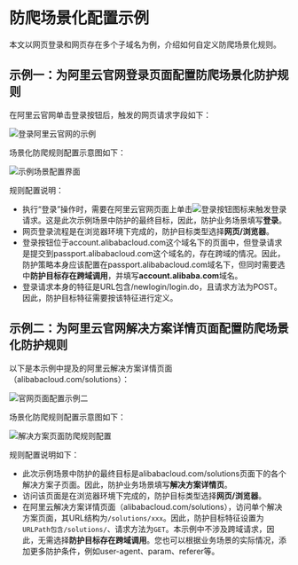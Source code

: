 # 防爬场景化配置示例

本文以网页登录和网页存在多个子域名为例，介绍如何自定义防爬场景化规则。

## 示例一：为阿里云官网登录页面配置防爬场景化防护规则

在阿里云官网单击登录按钮后，触发的网页请求字段如下：

![登录阿里云官网的示例](https://static-aliyun-doc.oss-accelerate.aliyuncs.com/assets/img/zh-CN/7617664161/p244891.png)

场景化防爬规则配置示意图如下：

![示例场景配置界面](https://static-aliyun-doc.oss-accelerate.aliyuncs.com/assets/img/zh-CN/7617664161/p244896.png)

规则配置说明：

-   执行“登录”操作时，需要在阿里云官网页面上单击![登录按钮](https://static-aliyun-doc.oss-accelerate.aliyuncs.com/assets/img/zh-CN/7617664161/p244905.png)图标来触发登录请求。这是此次示例场景中防护的最终目标，因此，防护业务场景填写**登录**。
-   网页登录流程是在浏览器环境下完成的，防护目标类型选择**网页/浏览器**。
-   登录按钮位于account.alibabacloud.com这个域名下的页面中，但登录请求是提交到passport.alibabacloud.com这个域名的，存在跨域的情况。因此，防护策略本身应该配置在passport.alibabacloud.com域名下，但同时需要选中**防护目标存在跨域调用**，并填写**account.alibaba.com**域名。
-   登录请求本身的特征是URL包含/newlogin/login.do，且请求方法为POST。因此，防护目标特征需要按该特征进行定义。

## 示例二：为阿里云官网解决方案详情页面配置防爬场景化防护规则

以下是本示例中提及的阿里云解决方案详情页面（alibabacloud.com/solutions）：

![官网页面配置示例二](https://static-aliyun-doc.oss-accelerate.aliyuncs.com/assets/img/zh-CN/9409664161/p244925.png)

场景化防爬规则配置示意图如下：

![解决方案页面防爬规则配置](https://static-aliyun-doc.oss-accelerate.aliyuncs.com/assets/img/zh-CN/9409664161/p244940.png)

规则配置说明如下：

-   此次示例场景中防护的最终目标是alibabacloud.com/solutions页面下的各个解决方案子页面。因此，防护业务场景填写**解决方案详情页**。
-   访问该页面是在浏览器环境下完成的，防护目标类型选择**网页/浏览器**。
-   在阿里云解决方案详情页面（alibabacloud.com/solutions），访问单个解决方案页面，其URL结构为`/solutions/xxx`。因此，防护目标特征设置为`URLPath包含/solutions/`、请求方法为`GET`。本示例中不涉及跨域请求，因此，无需选择**防护目标存在跨域调用**。您也可以根据业务场景的实际情况，添加更多防护条件，例如user-agent、param、referer等。

